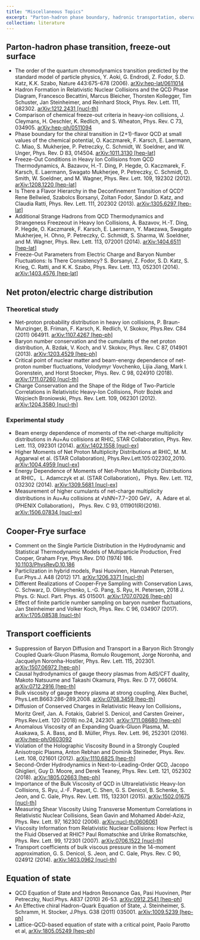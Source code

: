 ```yaml
---
title: "Miscellaneous Topics"
excerpt: "Parton-hadron phase boundary, hadronic transportation, obervables, etc.<br/>"
collection: literature
---
```


## Parton-hadron phase transition, freeze-out surface

* The order of the quantum chromodynamics transition predicted by the standard model of particle physics,
Y. Aoki, G. Endrodi, Z. Fodor, S.D. Katz, K.K. Szabo,
Nature 443:675-678 (2006). [arXiv:hep-lat/0611014](https://arxiv.org/pdf/hep-lat/0611014)
* Hadron Formation in Relativistic Nuclear Collisions and the QCD Phase Diagram,
Francesco Becattini, Marcus Bleicher, Thorsten Kollegger, Tim Schuster, Jan Steinheimer, and Reinhard Stock,
Phys. Rev. Lett. 111, 082302. [arXiv:1212.2431 [nucl-th]](https://arxiv.org/pdf/1212.2431v2.pdf)
* Comparison of chemical freeze-out criteria in heavy-ion collisions,
J. Cleymans, H. Oeschler, K. Redlich, and S. Wheaton,
Phys. Rev. C 73, 034905. [arXiv:hep-ph/0511094](https://arxiv.org/pdf/hep-ph/0511094.pdf)
* Phase boundary for the chiral transition in (2+1)-flavor QCD at small values of the chemical potential,
O. Kaczmarek, F. Karsch, E. Laermann, C. Miao, S. Mukherjee, P. Petreczky, C. Schmidt, W. Soeldner, and W. Unger,
Phys. Rev. D 83, 014504. [arXiv:1011.3130 [hep-lat]](https://arxiv.org/pdf/1011.3130.pdf)
* Freeze-Out Conditions in Heavy Ion Collisions from QCD Thermodynamics,
A. Bazavov, H.-T. Ding, P. Hegde, O. Kaczmarek, F. Karsch, E. Laermann, Swagato Mukherjee, P. Petreczky, C. Schmidt, D. Smith, W. Soeldner, and M. Wagner,
Phys. Rev. Lett. 109, 192302 (2012). [arXiv:1208.1220 [hep-lat]](https://arxiv.org/pdf/1208.1220)
* Is There a Flavor Hierarchy in the Deconfinement Transition of QCD?
Rene Bellwied, Szabolcs Borsanyi, Zoltan Fodor, Sándor D. Katz, and Claudia Ratti,
Phys. Rev. Lett. 111, 202302 (2013). [arXiv:1305.6297 [hep-lat]](https://arxiv.org/pdf/1305.6297)
* Additional Strange Hadrons from QCD Thermodynamics and Strangeness Freezeout in Heavy Ion Collisions,
A. Bazavov, H.-T. Ding, P. Hegde, O. Kaczmarek, F. Karsch, E. Laermann, Y. Maezawa, Swagato Mukherjee, H. Ohno, P. Petreczky, C. Schmidt, S. Sharma, W. Soeldner, and M. Wagner,
Phys. Rev. Lett. 113, 072001 (2014). [arXiv:1404.6511 [hep-lat]](https://arxiv.org/pdf/1404.6511)
* Freeze-Out Parameters from Electric Charge and Baryon Number Fluctuations: Is There Consistency?
S. Borsanyi, Z. Fodor, S. D. Katz, S. Krieg, C. Ratti, and K. K. Szabo,
Phys. Rev. Lett. 113, 052301 (2014). [arXiv:1403.4576 [hep-lat]](https://arxiv.org/pdf/1403.4576)

## Net proton/electric charge distribution

### Theoretical study

* Net-proton probability distribution in heavy ion collisions,
P. Braun-Munzinger, B. Friman, F. Karsch, K. Redlich, V. Skokov,
Phys.Rev. C84 (2011) 064911. [arXiv:1107.4267 [hep-ph]](http://arxiv.org/pdf/1107.4267.pdf)
* Baryon number conservation and the cumulants of the net proton distribution,
A. Bzdak, V. Koch, and V. Skokov,
Phys. Rev. C 87, 014901 (2013). [arXiv:1203.4529 [hep-ph]](https://arxiv.org/pdf/1203.4529)
* Critical point of nuclear matter and beam-energy dependence of net-proton number fluctuations,
Volodymyr Vovchenko, Lijia Jiang, Mark I. Gorenstein, and Horst Stoecker,
Phys. Rev. C 98, 024910 (2018). [arXiv:1711.07260 [nucl-th]](https://arxiv.org/pdf/1711.07260)
* Charge Conservation and the Shape of the Ridge of Two-Particle Correlations in Relativistic Heavy-Ion Collisions,
Piotr Bożek and Wojciech Broniowski,
Phys. Rev. Lett. 109, 062301 (2012). [arXiv:1204.3580 [nucl-th]](https://arxiv.org/pdf/1204.3580)

### Experimental study

* Beam energy dependence of moments of the net-charge multiplicity distributions in Au+Au collisions at RHIC,
STAR Collaboration,
Phys. Rev. Lett. 113, 092301 (2014). [arXiv:1402.1558 [nucl-ex]](https://arxiv.org/pdf/1402.1558)
* Higher Moments of Net Proton Multiplicity Distributions at RHIC,
M. M. Aggarwal et al. (STAR Collaboration),
Phys.Rev.Lett.105:022302,2010. [arXiv:1004.4959 [nucl-ex]](https://arxiv.org/pdf/1004.4959)
* Energy Dependence of Moments of Net-Proton Multiplicity Distributions at RHIC，
L. Adamczyk et al. (STAR Collaboration)，
Phys. Rev. Lett. 112, 032302 (2014). [arXiv:1309.5681 [nucl-ex]](https://arxiv.org/pdf/1309.5681)
* Measurement of higher cumulants of net-charge multiplicity distributions in Au+Au collisions at √sNN=7.7−200 GeV，
A. Adare et al. (PHENIX Collaboration)，
Phys. Rev. C 93, 011901(R)(2016). [arXiv:1506.07834 [nucl-ex]](http://arxiv.org/pdf/1506.07834.pdf)

## Cooper-Frye surface

* Comment on the Single Particle Distribution in the Hydrodynamic and Statistical Thermodynamic Models of Multiparticle Production,
Fred Cooper, Graham Frye,
Phys.Rev. D10 (1974) 186. [10.1103/PhysRevD.10.186](https://doi.org/10.1103/PhysRevD.10.186)
* Particlization in hybrid models,
Pasi Huovinen, Hannah Petersen,
Eur.Phys.J. A48 (2012) 171. [arXiv:1206.3371 [nucl-th]](http://arxiv.org/pdf/1206.3371.pdf)
* Different Realizations of Cooper-Frye Sampling with Conservation Laws,
C. Schwarz, D. Oliinychenko, L.-G. Pang, S. Ryu, H. Petersen,
2018 J. Phys. G: Nucl. Part. Phys. 45 015001. [arXiv:1707.07026 [hep-ph]](https://arxiv.org/pdf/1707.07026)
* Effect of finite particle number sampling on baryon number fluctuations,
Jan Steinheimer and Volker Koch,
Phys. Rev. C 96, 034907 (2017). [arXiv:1705.08538 [nucl-th]](https://arxiv.org/pdf/1705.08538)


## Transport coefficients

* Suppression of Baryon Diffusion and Transport in a Baryon Rich Strongly Coupled Quark-Gluon Plasma,
Romulo Rougemont, Jorge Noronha, and Jacquelyn Noronha-Hostler,
Phys. Rev. Lett. 115, 202301. [arXiv:1507.06972 [hep-ph]](https://arxiv.org/pdf/1507.06972)
* Causal hydrodynamics of gauge theory plasmas from AdS/CFT duality,
Makoto Natsuume and Takashi Okamura,
Phys. Rev. D 77, 066014. [arXiv:0712.2916 [hep-th]](https://arxiv.org/pdf/0712.2916)
* Bulk viscosity of gauge theory plasma at strong coupling,
Alex Buchel,
Phys.Lett.B663:286-289,2008. [arXiv:0708.3459 [hep-th]](https://arxiv.org/pdf/0708.3459)
* Diffusion of Conserved Charges in Relativistic Heavy Ion Collisions，
Moritz Greif, Jan. A. Fotakis, Gabriel S. Denicol, and Carsten Greiner，
Phys.Rev.Lett. 120 (2018) no.24, 242301. [arXiv:1711.08680 [hep-ph]](http://arxiv.org/pdf/1711.08680.pdf)
* Anomalous Viscosity of an Expanding Quark-Gluon Plasma,
M. Asakawa, S. A. Bass, and B. Müller,
Phys. Rev. Lett. 96, 252301 (2016). [arXiv:hep-ph/0603092](http://arxiv.org/pdf/hep-ph/0603092.pdf)
* Violation of the Holographic Viscosity Bound in a Strongly Coupled Anisotropic Plasma,
Anton Rebhan and Dominik Steineder,
Phys. Rev. Lett. 108, 021601 (2012). [arXiv:1110.6825 [hep-th]](https://arxiv.org/pdf/1110.6825)
* Second-Order Hydrodynamics in Next-to-Leading-Order QCD,
Jacopo Ghiglieri, Guy D. Moore, and Derek Teaney,
Phys. Rev. Lett. 121, 052302 (2018). [arXiv:1805.02663 [hep-ph]](https://arxiv.org/pdf/1805.02663)
* Importance of the Bulk Viscosity of QCD in Ultrarelativistic Heavy-Ion Collisions,
S. Ryu, J.-F. Paquet, C. Shen, G. S. Denicol, B. Schenke, S. Jeon, and C. Gale,
Phys. Rev. Lett. 115, 132301 (2015). [arXiv:1502.01675 [nucl-th]](https://arxiv.org/pdf/1502.01675)
* Measuring Shear Viscosity Using Transverse Momentum Correlations in Relativistic Nuclear Collisions,
Sean Gavin and Mohamed Abdel-Aziz,
Phys. Rev. Lett. 97, 162302 (2006). [arXiv:nucl-th/0606061](https://arxiv.org/pdf/nucl-th/0606061)
* Viscosity Information from Relativistic Nuclear Collisions: How Perfect is the Fluid Observed at RHIC?
Paul Romatschke and Ulrike Romatschke,
Phys. Rev. Lett. 99, 172301 (2007). [arXiv:0706.1522 [nucl-th]](https://arxiv.org/pdf/0706.1522)
* Transport coefficients of bulk viscous pressure in the 14-moment approximation,
G. S. Denicol, S. Jeon, and C. Gale,
Phys. Rev. C 90, 024912 (2014). [arXiv:1403.0962 [nucl-th]](https://arxiv.org/pdf/1403.0962)

## Equation of state
* QCD Equation of State and Hadron Resonance Gas,
Pasi Huovinen, Pter Petreczky, 
Nucl.Phys. A837 (2010) 26-53. [arXiv:0912.2541 [hep-ph]](http://arxiv.org/pdf/0912.2541.pdf)
* An Effective chiral Hadron-Quark Equation of State,
J. Steinheimer, S. Schramm, H. Stocker,
J.Phys. G38 (2011) 035001. [arXiv:1009.5239 [hep-ph] ](http://arxiv.org/pdf/1009.5239.pdf)
* Lattice-QCD-based equation of state with a critical point, 
Paolo Parotto et al,
[arXiv:1805.05249 [hep-ph]](http://arxiv.org/pdf/1805.05249.pdf)


